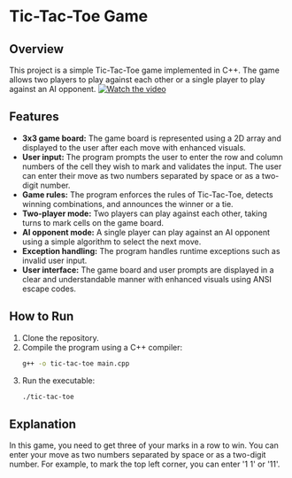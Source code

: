 # Tic-Tac-Toe Game

## Overview
This project is a simple Tic-Tac-Toe game implemented in C++. The game allows two players to play against each other or a single player to play against an AI opponent.
[![Watch the video](http://img.youtube.com/vi/skGFm4NJmGQ/0.jpg)](http://www.youtube.com/watch?v=skGFm4NJmGQ)

## Features
- **3x3 game board:** The game board is represented using a 2D array and displayed to the user after each move with enhanced visuals.
- **User input:** The program prompts the user to enter the row and column numbers of the cell they wish to mark and validates the input. The user can enter their move as two numbers separated by space or as a two-digit number.
- **Game rules:** The program enforces the rules of Tic-Tac-Toe, detects winning combinations, and announces the winner or a tie.
- **Two-player mode:** Two players can play against each other, taking turns to mark cells on the game board.
- **AI opponent mode:** A single player can play against an AI opponent using a simple algorithm to select the next move.
- **Exception handling:** The program handles runtime exceptions such as invalid user input.
- **User interface:** The game board and user prompts are displayed in a clear and understandable manner with enhanced visuals using ANSI escape codes.


## How to Run
1. Clone the repository.
2. Compile the program using a C++ compiler:
    ```sh
    g++ -o tic-tac-toe main.cpp
    ```
3. Run the executable:
    ```sh
    ./tic-tac-toe
    ```

## Explanation
In this game, you need to get three of your marks in a row to win. You can enter your move as two numbers separated by space or as a two-digit number. For example, to mark the top left corner, you can enter '1 1' or '11'.
